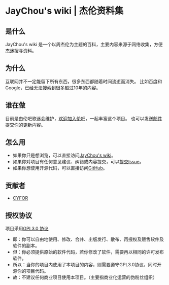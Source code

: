 # JayChou's wiki | 杰伦资料集
## 是什么
JayChou's wiki 是一个以周杰伦为主题的百科，主要内容来源于网络收集，方便杰迷搜寻资料。
## 为什么
互联网并不一定能留下所有东西，很多东西都随着时间流逝而消失。
比如百度和Google，已经无法搜索到很多超过10年的内容。
## 谁在做
目前是由伦吧歌迷会维护，[欢迎加入伦吧](src/about/contribute.md)，一起丰富这个项目。
也可以发送[邮件](mailto:cyfor@foxmail.com)提交你的更新内容。
## 怎么用
- 如果你只是想浏览，可以直接访问[JayChou's wiki](https://www.jaychou.wiki/)。
- 如果你对项目有任何意见建议、纠错或内容提交，可以[提交Issue](https://github.com/y-cyfor/JayChou-wiki/issues)。
- 如果你想使用开源代码，可以直接访问[GitHub](https://github.com/y-cyfor/JayChou-wiki)。
## 贡献者
- [CYFOR](https://www.cyfor.top)
## 授权协议
项目采用[GPL3.0 协议](LICENSE)
- 即：你可以自由地使用、修改、合并、出版发行、散布、再授权及贩售软件及软件的副本。
- 但：你必须提供原始的软件代码，若你修改了软件，需要再以相同的许可发布软件。
- 所以：当你的项目内使用了本项目的内容，则需要遵守GPL3.0协议，同时开源你的项目代码。
- 故：不建议任何商业项目使用本项目。（主要指商业化运营的伪粉丝组织）